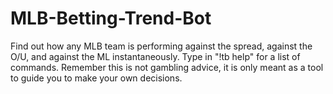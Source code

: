 # MLB-Betting-Trend-Bot
Find out how any MLB team is performing against the spread, against the O/U, and against the ML instantaneously. Type in "!tb help" for a list of commands. Remember this is not gambling advice, it is only meant as a tool to guide you to make your own decisions.
